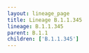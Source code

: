 ```yaml
---
layout: lineage_page
title: Lineage B.1.1.345
lineage: B.1.1.345
parent: B.1.1
children: ['B.1.1.345']
---
```

